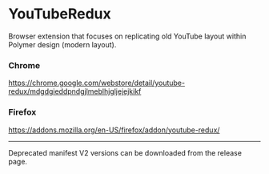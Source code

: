 # YouTubeRedux
Browser extension that focuses on replicating old YouTube layout within Polymer design (modern layout).
### Chrome
https://chrome.google.com/webstore/detail/youtube-redux/mdgdgieddpndgjlmeblhjgljejejkikf
### Firefox
https://addons.mozilla.org/en-US/firefox/addon/youtube-redux/

----
Deprecated manifest V2 versions can be downloaded from the release page.
